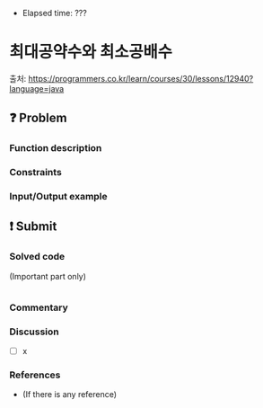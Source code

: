 - Elapsed time: ???

# 최대공약수와 최소공배수
출처: https://programmers.co.kr/learn/courses/30/lessons/12940?language=java

## :question: Problem

### Function description

### Constraints

### Input/Output example

## :exclamation: Submit
### Solved code
(Important part only)
``` java
```

### Commentary

### Discussion
- [ ] x

### References
- (If there is any reference)